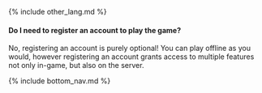 {% include other_lang.md %}

#### Do I need to register an account to play the game?

No, registering an account is purely optional! You can play offline as you would, however registering an account grants access to multiple features not only in-game, but also on the server.

<!-- Don't touch this part thank you -->
{% include bottom_nav.md %}